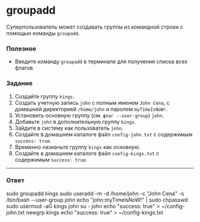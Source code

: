 # groupadd

Суперпользователь может создавать группы из командной строки с помощью команды `groupadd`.

### Полезное

- Введите команду `groupadd` в терминале для получения списка всех флагов

### Задание

1. Создайте группу `kings`.
2. Создать учетную запись `john` c полным именем `John Cena`, с домашней директорией `/home/john` и паролем `myTimeIsNoW!`.
3. Установить основную группу (см. `флаг --user-group`) `john`.
4. Добавьте `john` в дополнительную группу `kings`.
5. Зайдите в систему как пользователь `john`.
6. Создайте в домашнем каталоге файл `config-john.txt` с содержимым `success: true`.
7. Временно назначьте группу `kings` как основную.
8. Создайте в домашнем каталоге файл `config-kings.txt` с содержимым `success: true`.

---

### Ответ

sudo groupadd kings
sudo useradd -m -d /home/john -c "John Cena" -s /bin/bash --user-group john
echo "john:myTimeIsNoW!" | sudo chpasswd
sudo usermod -aG kings john
su - john
echo "success: true" > ~/config-john.txt
newgrp kings
echo "success: true" > ~/config-kings.txt
